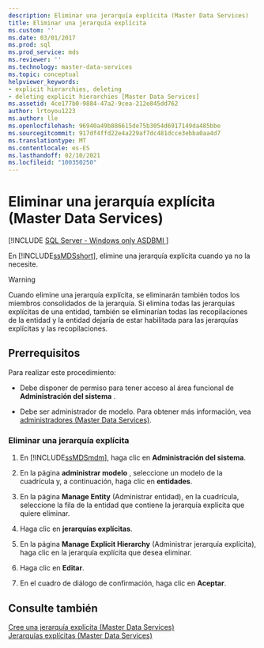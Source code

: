 ```yaml
---
description: Eliminar una jerarquía explícita (Master Data Services)
title: Eliminar una jerarquía explícita
ms.custom: ''
ms.date: 03/01/2017
ms.prod: sql
ms.prod_service: mds
ms.reviewer: ''
ms.technology: master-data-services
ms.topic: conceptual
helpviewer_keywords:
- explicit hierarchies, deleting
- deleting explicit hierarchies [Master Data Services]
ms.assetid: 4ce177b0-9884-47a2-9cea-212e845dd762
author: lrtoyou1223
ms.author: lle
ms.openlocfilehash: 96940a49b886615de75b3054d6917149da485bbe
ms.sourcegitcommit: 917df4ffd22e4a229af7dc481dcce3ebba0aa4d7
ms.translationtype: MT
ms.contentlocale: es-ES
ms.lasthandoff: 02/10/2021
ms.locfileid: "100350250"
---
```

# <a name="delete-an-explicit-hierarchy-master-data-services"></a>Eliminar una jerarquía explícita (Master Data Services)

[!INCLUDE [SQL Server - Windows only ASDBMI  ](../includes/applies-to-version/sql-windows-only-asdbmi.md)]

  En [!INCLUDE[ssMDSshort](../includes/ssmdsshort-md.md)], elimine una jerarquía explícita cuando ya no la necesite.  
  
> [!WARNING]  
>  Cuando elimine una jerarquía explícita, se eliminarán también todos los miembros consolidados de la jerarquía. Si elimina todas las jerarquías explícitas de una entidad, también se eliminarían todas las recopilaciones de la entidad y la entidad dejaría de estar habilitada para las jerarquías explícitas y las recopilaciones.  
  
## <a name="prerequisites"></a>Prerrequisitos  
 Para realizar este procedimiento:  
  
-   Debe disponer de permiso para tener acceso al área funcional de **Administración del sistema** .  
  
-   Debe ser administrador de modelo. Para obtener más información, vea [administradores &#40;Master Data Services&#41;](../master-data-services/administrators-master-data-services.md).  
  
### <a name="to-delete-an-explicit-hierarchy"></a>Eliminar una jerarquía explícita  
  
1.  En [!INCLUDE[ssMDSmdm](../includes/ssmdsmdm-md.md)], haga clic en **Administración del sistema**.  
  
2.  En la página **administrar modelo** , seleccione un modelo de la cuadrícula y, a continuación, haga clic en **entidades**.  
  
3.  En la página **Manage Entity** (Administrar entidad), en la cuadrícula, seleccione la fila de la entidad que contiene la jerarquía explícita que quiere eliminar.  
  
4.  Haga clic en **jerarquías explícitas**.  
  
5.  En la página **Manage Explicit Hierarchy** (Administrar jerarquía explícita), haga clic en la jerarquía explícita que desea eliminar.  
  
6.  Haga clic en **Editar**.  
  
7.  En el cuadro de diálogo de confirmación, haga clic en **Aceptar**.  
  
## <a name="see-also"></a>Consulte también  
 [Cree una jerarquía explícita &#40;Master Data Services&#41;](../master-data-services/create-an-explicit-hierarchy-master-data-services.md)   
 [Jerarquías explícitas &#40;Master Data Services&#41;](../master-data-services/explicit-hierarchies-master-data-services.md)  
  
  
